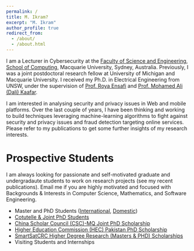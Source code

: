```yaml
---
permalink: /
title: M. Ikram?
excerpt: "M. Ikram"
author_profile: true
redirect_from: 
  - /about/
  - /about.html
---
```



I am a Lecturer in Cybersecurity at the [Faculty of Science and Engineering](https://www.mq.edu.au/about/about-the-university/faculties-and-departments/faculty-of-science-and-engineering), [School of Computing](https://www.mq.edu.au/about/about-the-university/faculties-and-departments/faculty-of-science-and-engineering/departments-and-centres/department-of-computing), Macquarie University, Sydney, Australia. Previously, I was a joint postdoctoral research fellow at University of Michigan and Macquarie University. I received my Ph.D. in Electrical Engineering from UNSW, under the supervision of [Prof. Roya Ensafi](https://ensa.fi/) and [Prof. Mohamed Ali (Dali) Kaafar](https://dali-kaafar.github.io).

I am interested in analysing security and privacy issues in Web and mobile platforms. Over the last couple of years, I have been thinking and working to build techniques leveraging machine-learning algorithms to fight against security and privacy issues and fraud detection targeting online services. Please refer to my publications to get some further insights of my research interests.


Prospective Students
======

I am always looking for passionate and self-motivated graduate and undergradaute students to work on research projects (see my recent publications). Email me if you are highly motivated and focused with Backgrounds & Interests in Computer Science, Mathematics, and Software Engineering.<br>

* Master and PhD Students ([International](https://www.mq.edu.au/?a=519657), [Domestic](https://www.mq.edu.au/research/phd-and-research-degrees/scholarships/scholarship-search/data/annual-research-training-program-scholarship-rtp-and-macquarie-research-excellence-scholarship-program-mqres))
* [Cotutelle & Joint PhD Students](https://www.mq.edu.au/research/phd-and-research-degrees/explore-research-degrees/cotutelle-and-joint-phd)
* [China Scholar Council (CSC)-MQ Joint PhD Scholarship](https://www.mq.edu.au/research/phd-and-research-degrees/scholarships/scholarship-search/data/china-scholarship)
* [Higher Education Commission (HEC) Pakistan PhD Scholarship](https://www.mq.edu.au/research/phd-and-research-degrees/scholarships/scholarship-search/data/higher-education-commission-hec,-government-of-the-islamic-republic-of-pakistan-scholarship-program)
* [SmartSatCRC Higher Degree Research (Masters & PHD) Scholarships](https://smartsatcrc.com/education/study-with-us/)
* Visiting Students and Internships